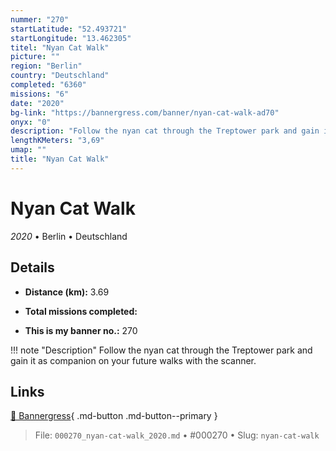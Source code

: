 ```yaml
---
nummer: "270"
startLatitude: "52.493721"
startLongitude: "13.462305"
titel: "Nyan Cat Walk"
picture: ""
region: "Berlin"
country: "Deutschland"
completed: "6360"
missions: "6"
date: "2020"
bg-link: "https://bannergress.com/banner/nyan-cat-walk-ad70"
onyx: "0"
description: "Follow the nyan cat through the Treptower park and gain it as companion on your future walks with the scanner."
lengthKMeters: "3,69"
umap: ""
title: "Nyan Cat Walk"
---
```

# Nyan Cat Walk

*2020* • Berlin • Deutschland



## Details
- **Distance (km):** 3.69

- **Total missions completed:** 
- **This is my banner no.:** 270


!!! note "Description"
    Follow the nyan cat through the Treptower park and gain it as companion on your future walks with the scanner.



## Links
[🔗 Bannergress](https://bannergress.com/banner/nyan-cat-walk-ad70){ .md-button .md-button--primary }



> File: `000270_nyan-cat-walk_2020.md` • #000270 • Slug: `nyan-cat-walk`
